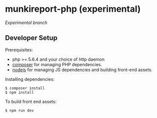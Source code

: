 # munkireport-php (experimental) #

*Experimental branch*

## Developer Setup ##

Prerequisites:

- php >= 5.6.4 and your choice of http daemon
- [composer](https://getcomposer.org/download/) for managing PHP
  dependencies.
- [nodejs](https://nodejs.org) for managing JS dependencies and
  building front-end assets.

Installing dependencies:

    $ composer install
    $ npm install
    
To build front end assets:

    $ npm run dev
    
